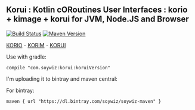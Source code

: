 ## Korui : Kotlin cORoutines User Interfaces : korio + kimage + korui for JVM, Node.JS and Browser

[![Build Status](https://travis-ci.org/soywiz/korui.svg?branch=master)](https://travis-ci.org/soywiz/korui)
[![Maven Version](https://img.shields.io/github/tag/soywiz/korui.svg?style=flat&label=maven)](http://search.maven.org/#search%7Cga%7C1%7Ca%3A%22korui%22)

[KORIO](http://github.com/soywiz/korio) - [KORIM](http://github.com/soywiz/korim) - [KORUI](http://github.com/soywiz/korui)

Use with gradle:

```
compile "com.soywiz:korui:koruiVersion"
```

I'm uploading it to bintray and maven central:

For bintray:
```
maven { url "https://dl.bintray.com/soywiz/soywiz-maven" }
```
